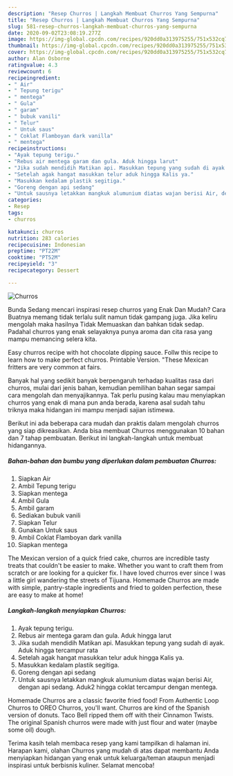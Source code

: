 ```yaml
---
description: "Resep Churros | Langkah Membuat Churros Yang Sempurna"
title: "Resep Churros | Langkah Membuat Churros Yang Sempurna"
slug: 581-resep-churros-langkah-membuat-churros-yang-sempurna
date: 2020-09-02T23:08:19.277Z
image: https://img-global.cpcdn.com/recipes/920dd0a313975255/751x532cq70/churros-foto-resep-utama.jpg
thumbnail: https://img-global.cpcdn.com/recipes/920dd0a313975255/751x532cq70/churros-foto-resep-utama.jpg
cover: https://img-global.cpcdn.com/recipes/920dd0a313975255/751x532cq70/churros-foto-resep-utama.jpg
author: Alan Osborne
ratingvalue: 4.3
reviewcount: 6
recipeingredient:
- " Air"
- " Tepung terigu"
- " mentega"
- " Gula"
- " garam"
- " bubuk vanili"
- " Telur"
- " Untuk saus"
- " Coklat Flamboyan dark vanilla"
- " mentega"
recipeinstructions:
- "Ayak tepung terigu."
- "Rebus air mentega garam dan gula. Aduk hingga larut"
- "Jika sudah mendidih Matikan api. Masukkan tepung yang sudah di ayak. Aduk hingga tercampur rata"
- "Setelah agak hangat masukkan telur aduk hingga Kalis ya."
- "Masukkan kedalam plastik segitiga."
- "Goreng dengan api sedang"
- "Untuk sausnya letakkan mangkuk alumunium diatas wajan berisi Air, dengan api sedang. Aduk2 hingga coklat tercampur dengan mentega."
categories:
- Resep
tags:
- churros

katakunci: churros 
nutrition: 283 calories
recipecuisine: Indonesian
preptime: "PT22M"
cooktime: "PT52M"
recipeyield: "3"
recipecategory: Dessert

---
```



![Churros](https://img-global.cpcdn.com/recipes/920dd0a313975255/751x532cq70/churros-foto-resep-utama.jpg)

Bunda Sedang mencari inspirasi resep churros yang Enak Dan Mudah? Cara Buatnya memang tidak terlalu sulit namun tidak gampang juga. Jika keliru mengolah maka hasilnya Tidak Memuaskan dan bahkan tidak sedap. Padahal churros yang enak selayaknya punya aroma dan cita rasa yang mampu memancing selera kita.

Easy churros recipe with hot chocolate dipping sauce. Follw this recipe to learn how to make perfect churros. Printable Version. &#34;These Mexican fritters are very common at fairs.

Banyak hal yang sedikit banyak berpengaruh terhadap kualitas rasa dari churros, mulai dari jenis bahan, kemudian pemilihan bahan segar sampai cara mengolah dan menyajikannya. Tak perlu pusing kalau mau menyiapkan churros yang enak di mana pun anda berada, karena asal sudah tahu triknya maka hidangan ini mampu menjadi sajian istimewa.


Berikut ini ada beberapa cara mudah dan praktis dalam mengolah churros yang siap dikreasikan. Anda bisa membuat Churros menggunakan 10 bahan dan 7 tahap pembuatan. Berikut ini langkah-langkah untuk membuat hidangannya.

<!--inarticleads1-->

##### Bahan-bahan dan bumbu yang diperlukan dalam pembuatan Churros:

1. Siapkan  Air
1. Ambil  Tepung terigu
1. Siapkan  mentega
1. Ambil  Gula
1. Ambil  garam
1. Sediakan  bubuk vanili
1. Siapkan  Telur
1. Gunakan  Untuk saus
1. Ambil  Coklat Flamboyan dark vanilla
1. Siapkan  mentega


The Mexican version of a quick fried cake, churros are incredible tasty treats that couldn&#39;t be easier to make. Whether you want to craft them from scratch or are looking for a quicker fix. I have loved churros ever since I was a little girl wandering the streets of Tijuana. Homemade Churros are made with simple, pantry-staple ingredients and fried to golden perfection, these are easy to make at home! 

<!--inarticleads2-->

##### Langkah-langkah menyiapkan Churros:

1. Ayak tepung terigu.
1. Rebus air mentega garam dan gula. Aduk hingga larut
1. Jika sudah mendidih Matikan api. Masukkan tepung yang sudah di ayak. Aduk hingga tercampur rata
1. Setelah agak hangat masukkan telur aduk hingga Kalis ya.
1. Masukkan kedalam plastik segitiga.
1. Goreng dengan api sedang
1. Untuk sausnya letakkan mangkuk alumunium diatas wajan berisi Air, dengan api sedang. Aduk2 hingga coklat tercampur dengan mentega.


Homemade Churros are a classic favorite fried food! From Authentic Loop Churros to OREO Churros, you&#39;ll want. Churros are kind of the Spanish version of donuts. Taco Bell ripped them off with their Cinnamon Twists. The original Spanish churros were made with just flour and water (maybe some oil) dough. 

Terima kasih telah membaca resep yang kami tampilkan di halaman ini. Harapan kami, olahan Churros yang mudah di atas dapat membantu Anda menyiapkan hidangan yang enak untuk keluarga/teman ataupun menjadi inspirasi untuk berbisnis kuliner. Selamat mencoba!
